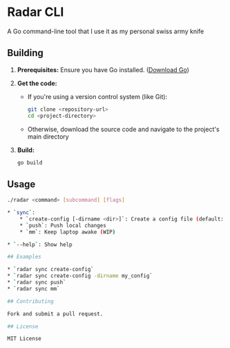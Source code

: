 
# Radar CLI

A Go command-line tool that I use it as my personal swiss army knife 

## Building

1. **Prerequisites:** Ensure you have Go installed. ([Download Go](https://golang.org/))

2. **Get the code:** 
   * If you're using a version control system (like Git):
     ```bash
     git clone <repository-url>
     cd <project-directory> 
     ```
   * Otherwise, download the source code and navigate to the project's main directory

3. **Build:**
   ```bash
   go build


## Usage

```bash
./radar <command> [subcommand] [flags]

* `sync`: 
    * `create-config [-dirname <dir>]`: Create a config file (default: `.radar`)
    * `push`: Push local changes
    * `mm`: Keep laptop awake (WIP)

* `--help`: Show help

## Examples

* `radar sync create-config`
* `radar sync create-config -dirname my_config`
* `radar sync push`
* `radar sync mm`

## Contributing

Fork and submit a pull request.

## License

MIT License
